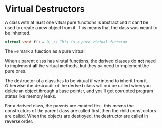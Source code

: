 # Virtual Destructors

A class with at least one vitual pure functions is abstract and it can't
be used to create a new object from it. This means that the class was meant to
be inherited.

```cpp
virtual void f() = 0; // This is a pure virtual function
```

The `=0` mark a function as a pure virtual

When a parent class has virutal functions, the derived classes do **not**
need to implement **all** the virtual methods, but they *do* need to 
implement the pure ones.

The destructor of a class has to be virtual if we intend to inherit from it.
Otherwise the destructir of the derived class will not be called when you 
delete an object through a base pointer, and you'll get corrupted program
states like memory leaks.

For a derived class, the parents are created first, this means the constructors
of the parent class are called first, then the child constructors are called.
When the objects are destroyed, the destructor are called in reverse order.
